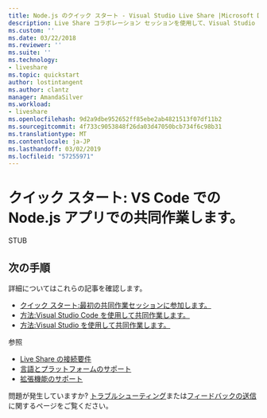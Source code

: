 ```yaml
---
title: Node.js のクイック スタート - Visual Studio Live Share |Microsoft Docs
description: Live Share コラボレーション セッションを使用して、Visual Studio Code での Node.js プロジェクトでの共同作業の簡略なチュートリアルです。
ms.custom: ''
ms.date: 03/22/2018
ms.reviewer: ''
ms.suite: ''
ms.technology:
- liveshare
ms.topic: quickstart
author: lostintangent
ms.author: clantz
manager: AmandaSilver
ms.workload:
- liveshare
ms.openlocfilehash: 9d2a9dbe952652ff85ebe2ab4821513f07df11b2
ms.sourcegitcommit: 4f733c9053848f26da03d47050bcb734f6c98b31
ms.translationtype: MT
ms.contentlocale: ja-JP
ms.lasthandoff: 03/02/2019
ms.locfileid: "57255971"
---
```

<!--
Copyright © Microsoft Corporation
All rights reserved.
Creative Commons Attribution 4.0 License (International): https://creativecommons.org/licenses/by/4.0/legalcode
-->

# <a name="quickstart-collaborate-on-a-nodejs-app-in-vs-code"></a>クイック スタート: VS Code での Node.js アプリでの共同作業します。

STUB

## <a name="next-steps"></a>次の手順

詳細についてはこれらの記事を確認します。

- [クイック スタート:最初の共同作業セッションに参加します。](join.md)
- [方法:Visual Studio Code を使用して共同作業します。](../use/vscode.md)
- [方法:Visual Studio を使用して共同作業します。](../use/vs.md)

参照

- [Live Share の接続要件](../reference/connectivity.md)
- [言語とプラットフォームのサポート](../reference/platform-support.md)
- [拡張機能のサポート](../reference/extensions.md)

問題が発生していますか? [トラブルシューティング](../troubleshooting.md)または[フィードバックの送信](../support.md)に関するページをご覧ください。
